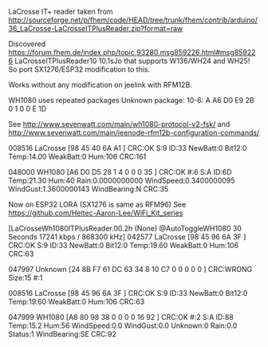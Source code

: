 LaCrosse IT+ reader
taken from http://sourceforge.net/p/fhem/code/HEAD/tree/trunk/fhem/contrib/arduino/36_LaCrosse-LaCrosseITPlusReader.zip?format=raw

Discovered 
https://forum.fhem.de/index.php/topic,93280.msg859226.html#msg859226
LaCrosseITPlusReader10 10.1sJo that supports W136/WH24 and WH25!
So port SX1276/ESP32 modification to this.

Works without any modification on jeelink with RFM12B.

WH1080 uses repeated packages
Unknown package: 10-6: A A6 D0 E9 2B 0 1 0 0 E 1D 

See http://www.sevenwatt.com/main/wh1080-protocol-v2-fsk/
and
http://www.sevenwatt.com/main/jeenode-rfm12b-configuration-commands/

008516 LaCrosse [98 45 40 6A A1 ] CRC:OK S:9 ID:33 NewBatt:0 Bit12:0 Temp:14.00 WeakBatt:0 Hum:106 CRC:161


048000 WH1080 [A6 D0 D5 28 1 4 0 0 0 35 ] CRC:OK #:6 S:A ID:6D Temp:21.30 Hum:40 Rain:0.0000000000 WindSpeed:0.3400000095 WindGust:1.3600000143 WindBearing:N   CRC:35

Now on ESP32 LORA (SX1276 is same as RFM96) 
See https://github.com/Heltec-Aaron-Lee/WiFi_Kit_series

[LaCrosseWh1080ITPlusReader.00.2h (None) @AutoToggleWH1080 30 Seconds 17241 kbps / 868300 kHz]
042577 LaCrosse [98 45 96 6A 3F ] CRC:OK S:9 ID:33 NewBatt:0 Bit12:0 Temp:19.60 WeakBatt:0 Hum:106 CRC:63

047997 Unknown [24 8B F7 61 DC 63 34 8 10 C7 0 0 0 0 0 ] CRC:WRONG Size:15 #:1

008516 LaCrosse [98 45 96 6A 3F ] CRC:OK S:9 ID:33 NewBatt:0 Bit12:0 Temp:19.60 WeakBatt:0 Hum:106 CRC:63

047999 WH1080 [A8 80 98 38 0 0 0 0 16 92 ] CRC:OK #:2 S:A ID:88 Temp:15.2 Hum:56 WindSpeed:0.0 WindGust:0.0 Unknown:0 Rain:0.0 Status:1 WindBearing:SE  CRC:92




